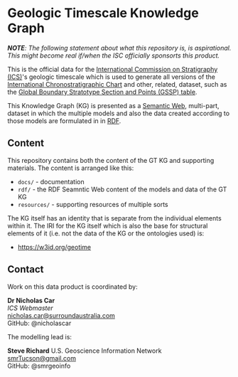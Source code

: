 # Geologic Timescale Knowledge Graph

_**NOTE**: The following statement about what this repository is, is aspirational. This might become real if/when the ISC officially sponsorts this product._

This is the official data for the [International Commission on Stratigraphy (ICS)](https://stratigraphy.org/)'s geologic timescale which is used to generate all versions of the [International Chronostratigraphic Chart](https://stratigraphy.org/chart) and other, related, dataset, such as the [Global Boundary Stratotype Section and Points (GSSP) table](https://stratigraphy.org/gssps/).

This Knowledge Graph (KG) is presented as a [Semantic Web](https://en.wikipedia.org/wiki/Semantic_Web), multi-part, dataset in which the multiple models and also the data created according to those models are formulated in in [RDF](https://www.w3.org/RDF/).


## Content

This repository contains both the content of the GT KG and supporting materials. The content is arranged like this:

* `docs/` - documentation
* `rdf/` - the RDF Seamntic Web content of the models and data of the GT KG
* `resources/` - supporting resources of multiple sorts

The KG itself has an identity that is separate from the individual elements within it. The IRI for the KG itself which is also the base for structural elements of it (i.e. not the data of the KG or the ontologies used) is:

* <https://w3id.org/geotime>

## Contact

Work on this data product is coordinated by:

**Dr Nicholas Car**  
_ICS Webmaster_  
nicholas.car@surroundaustralia.com  
GitHub: @nicholascar

The modelling lead is:

**Steve Richard**
U.S. Geoscience Information Network    
smrTucson@gmail.com  
GitHub: @smrgeoinfo  
